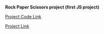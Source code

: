 **Rock Paper Scissors project (first JS project)**  

[Project Code Link](https://github.com/baurzhaan/odin-foundation/tree/main/rock-paper-scissors)

[Project Link](https://baurzhaan.github.io/odin-foundation/rock-paper-scissors/index.html#)